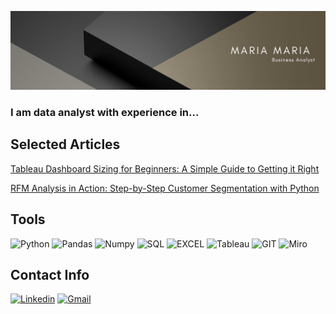 ![Header](https://github.com/MariaDataAnalyst/MariaDataAnalyst/blob/main/ASSETS/backgroung%20image.png)



### I am data analyst with experience in...

## Selected Articles

[Tableau Dashboard Sizing for Beginners: A Simple Guide to Getting it Right](https://medium.com/p/5260bc464816)

[RFM Analysis in Action: Step-by-Step Customer Segmentation with Python](https://medium.com/p/f10bb8c25e25)


## Tools

![Python](https://img.shields.io/badge/-Python-090909?style=for-the-badge&logo=python&logoColor=326D9C
)
![Pandas](https://img.shields.io/badge/-pandas-090909?style=for-the-badge&logo=pandas&logoColor=E00288
)
![Numpy](https://img.shields.io/badge/-numpy-090909?style=for-the-badge&logo=numpy&logoColor=4CA5C9
)
![SQL](https://img.shields.io/badge/-SQL-090909?style=for-the-badge&logo=postgre&logoColor=00648B
)
![EXCEL](https://img.shields.io/badge/-excel-090909?style=for-the-badge&logo=excel&logoColor=00648B
)
![Tableau](https://img.shields.io/badge/-tableau-090909?style=for-the-badge&logo=tableau&logoColor=4976A7
)
![GIT](https://img.shields.io/badge/-GIT-090909?style=for-the-badge&logo=git&logoColor=F34C28
)
![Miro](https://img.shields.io/badge/-miro-090909?style=for-the-badge&logo=miro&logoColor=FFDD34
)
## Contact Info

[![Linkedin](https://img.shields.io/badge/-linkedin-090909?style=for-the-badge&logo=linkedin&logoColor=0A66C2)](https://www.linkedin.com/in/maria-sozinova)
[![Gmail](https://img.shields.io/badge/-Gmail-090909?style=for-the-badge&logo=gmail&logoColor=EA4035)](mailto:moon2512@gmail.com)